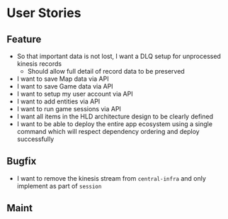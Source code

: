 # User Stories

## Feature

- So that important data is not lost, I want a DLQ setup for unprocessed kinesis records
    - Should allow full detail of record data to be preserved
- I want to save Map data via API
- I want to save Game data via API
- I want to setup my user account via API
- I want to add entities via API
- I want to run game sessions via API
- I want all items in the HLD architecture design to be clearly defined
- I want to be able to deploy the entire app ecosystem using a single command which will respect
dependency ordering and deploy successfully

## Bugfix
- I want to remove the kinesis stream from `central-infra` and only implement as part of `session`

## Maint
